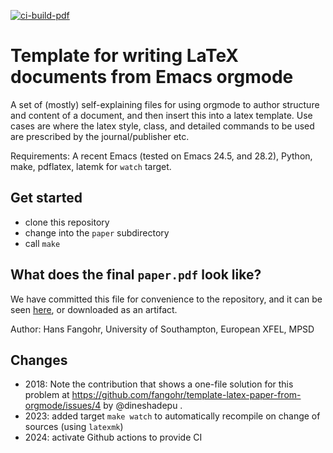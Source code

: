 [![ci-build-pdf](https://github.com/fangohr/template-latex-paper-from-orgmode/actions/workflows/ci.yml/badge.svg)](https://github.com/fangohr/template-latex-paper-from-orgmode/actions/workflows/ci.yml)

# Template for writing LaTeX documents from Emacs orgmode

A set of (mostly) self-explaining files for using orgmode to author structure and content of a document, and then insert this into a latex template. Use cases are where the latex style, class, and detailed commands to be used are prescribed by the journal/publisher etc.

Requirements: A recent Emacs (tested on Emacs 24.5, and 28.2), Python, make, pdflatex, latemk for `watch` target.

## Get started

- clone this repository
- change into the ``paper`` subdirectory
- call ``make``

## What does the final ``paper.pdf`` look like?

We have committed this file for convenience to the repository, and it can be seen [here](compiled-paper.pdf), or downloaded as an artifact.

Author: Hans Fangohr, University of Southampton, European XFEL, MPSD

## Changes

- 2018: Note the contribution that shows a one-file solution for this problem at https://github.com/fangohr/template-latex-paper-from-orgmode/issues/4 by @dineshadepu .
- 2023: added target `make watch` to automatically recompile on change of sources (using `latexmk`)
- 2024: activate Github actions to provide CI
